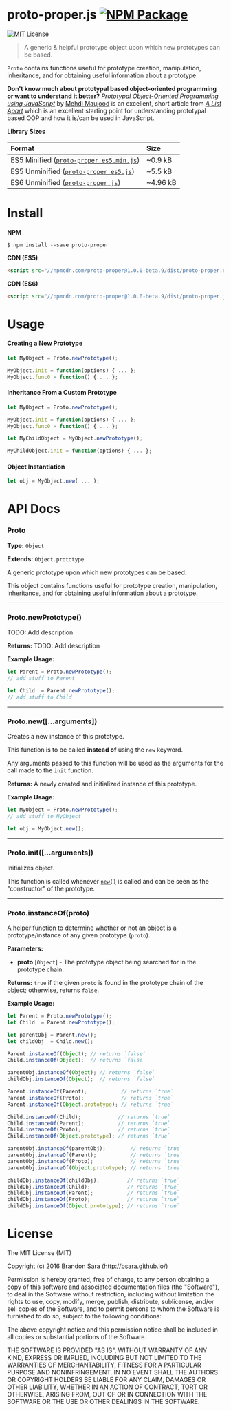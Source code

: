 
# proto-proper.js [![NPM Package](https://img.shields.io/npm/v/proto-proper.svg?style=flat-square)][npm]

[![MIT License](https://img.shields.io/badge/license-MIT-blue.svg?style=flat-square)][license]

> A generic & helpful prototype object upon which new prototypes can be based.

`Proto` contains functions useful for prototype creation, manipulation,
inheritance, and for obtaining useful information about a prototype.

**Don't know much about prototypal based object-oriented programming or want to
understand it better?** [*Prototypal Object-Oriented Programming using
JavaScript*][article] by [Mehdi Maujood][article-author] is an excellent, short
article from [*A List Apart*][a-list-apart] which is an excellent starting point
for understanding prototypal based OOP and how it is/can be used in JavaScript.


**Library Sizes**

| Format                                              | Size     |
|:----------------------------------------------------|:---------|
| ES5 Minified ([`proto-proper.es5.min.js`][es5-min]) | ~0.9 kB  |
| ES5 Unminified ([`proto-proper.es5.js`][es5])       | ~5.5 kB  |
| ES6 Unminified ([`proto-proper.js`][es6])           | ~4.96 kB |



# Install

**NPM**
```shell
$ npm install --save proto-proper
```

**CDN (ES5)**
```html
<script src="//npmcdn.com/proto-proper@1.0.0-beta.9/dist/proto-proper.es5.min.js"></script>
```

**CDN (ES6)**
```html
<script src="//npmcdn.com/proto-proper@1.0.0-beta.9/dist/proto-proper.js"></script>
```



# Usage

#### Creating a New Prototype

```javascript
let MyObject = Proto.newPrototype();

MyObject.init = function(options) { ... };
MyObject.func0 = function() { ... };
```


#### Inheritance From a Custom Prototype

```javascript
let MyObject = Proto.newPrototype();

MyObject.init = function(options) { ... };
MyObject.func0 = function() { ... };

let MyChildObject = MyObject.newPrototype();

MyChildObject.init = function(options) { ... };
```


#### Object Instantiation

```javascript
let obj = MyObject.new( ... );
```



# API Docs

### Proto

**Type:** `Object`

**Extends:** `Object.prototype`

A generic prototype upon which new prototypes can be based.

This object contains functions useful for prototype creation, manipulation,
inheritance, and for obtaining useful information about a prototype.


---


### Proto.newPrototype()

TODO: Add description

**Returns:** TODO: Add description

**Example Usage:**

```javascript
let Parent = Proto.newPrototype();
// add stuff to Parent

let Child  = Parent.newPrototype();
// add stuff to Child
```

---


### Proto.new([...arguments])

Creates a new instance of this prototype.

This function is to be called **instead of** using the `new` keyword.

Any arguments passed to this function will be used as the
arguments for the call made to the `init` function.

**Returns:** A newly created and initialized instance of this prototype.

**Example Usage:**

```javascript
let MyObject = Proto.newPrototype();
// add stuff to MyObject

let obj = MyObject.new();
```

---


### Proto.init([...arguments])

Initializes object.

This function is called whenever [`new()`](#protonewarguments) is called
and can be seen as the "constructor" of the prototype.

---


### Proto.instanceOf(proto)

A helper function to determine whether or not an object is a
prototype/instance of any given prototype (`proto`).

**Parameters:**

- **proto** [`Object`] - The prototype object being searched for in the
prototype chain.

**Returns:** `true` if the given `proto` is found in the prototype chain of
the object; otherwise, returns `false`.

**Example Usage:**

```javascript
let Parent = Proto.newPrototype();
let Child  = Parent.newPrototype();

let parentObj = Parent.new();
let childObj  = Child.new();

Parent.instanceOf(Object); // returns `false`
Child.instanceOf(Object);  // returns `false`

parentObj.instanceOf(Object); // returns `false`
childObj.instanceOf(Object);  // returns `false`

Parent.instanceOf(Parent);           // returns `true`
Parent.instanceOf(Proto);            // returns `true`
Parent.instanceOf(Object.prototype); // returns `true`

Child.instanceOf(Child);            // returns `true`
Child.instanceOf(Parent);           // returns `true`
Child.instanceOf(Proto);            // returns `true`
Child.instanceOf(Object.prototype); // returns `true`

parentObj.instanceOf(parentObj);        // returns `true`
parentObj.instanceOf(Parent);           // returns `true`
parentObj.instanceOf(Proto);            // returns `true`
parentObj.instanceOf(Object.prototype); // returns `true`

childObj.instanceOf(childObj);         // returns `true`
childObj.instanceOf(Child);            // returns `true`
childObj.instanceOf(Parent);           // returns `true`
childObj.instanceOf(Proto);            // returns `true`
childObj.instanceOf(Object.prototype); // returns `true`
```



# License

The MIT License (MIT)

Copyright (c) 2016 Brandon Sara (http://bsara.github.io/)

Permission is hereby granted, free of charge, to any person obtaining a copy
of this software and associated documentation files (the "Software"), to deal
in the Software without restriction, including without limitation the rights
to use, copy, modify, merge, publish, distribute, sublicense, and/or sell
copies of the Software, and to permit persons to whom the Software is
furnished to do so, subject to the following conditions:

The above copyright notice and this permission notice shall be included in
all copies or substantial portions of the Software.

THE SOFTWARE IS PROVIDED "AS IS", WITHOUT WARRANTY OF ANY KIND, EXPRESS OR
IMPLIED, INCLUDING BUT NOT LIMITED TO THE WARRANTIES OF MERCHANTABILITY,
FITNESS FOR A PARTICULAR PURPOSE AND NONINFRINGEMENT. IN NO EVENT SHALL THE
AUTHORS OR COPYRIGHT HOLDERS BE LIABLE FOR ANY CLAIM, DAMAGES OR OTHER
LIABILITY, WHETHER IN AN ACTION OF CONTRACT, TORT OR OTHERWISE, ARISING FROM,
OUT OF OR IN CONNECTION WITH THE SOFTWARE OR THE USE OR OTHER DEALINGS IN
THE SOFTWARE.





[license]: https://github.com/bsara/proto.js/blob/master/LICENSE "License"
[npm]:     https://www.npmjs.com/package/proto-proper "NPM Package: proto-proper"

[a-list-apart]:   http://alistapart.com "A List Apart"
[article]:        http://alistapart.com/article/prototypal-object-oriented-programming-using-javascript "Prototypal Object Oriented Programming using Javascript"
[article-author]: http://alistapart.com/author/mehdi-maujood "A List Apart Author: Mehdi Maujood"

[es5]:     https://github.com/bsara/proto-proper.js/blob/master/dist/proto-proper.es5.js "proto-proper.es5.js"
[es5-min]: https://github.com/bsara/proto-proper.js/blob/master/dist/proto-proper.es5.min.js "proto-proper.es5.min.js"
[es6]:     https://github.com/bsara/proto-proper.js/blob/master/dist/proto-proper.js "proto-proper.js"
